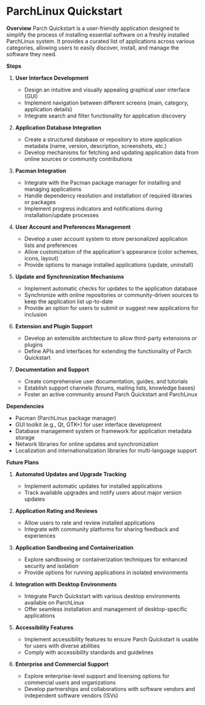 # ParchLinux Quickstart

**Overview**
Parch Quickstart is a user-friendly application designed to simplify the process of installing essential software on a freshly installed ParchLinux system. It provides a curated list of applications across various categories, allowing users to easily discover, install, and manage the software they need.

**Steps**

1. **User Interface Development**
   - Design an intuitive and visually appealing graphical user interface (GUI)
   - Implement navigation between different screens (main, category, application details)
   - Integrate search and filter functionality for application discovery

2. **Application Database Integration**
   - Create a structured database or repository to store application metadata (name, version, description, screenshots, etc.)
   - Develop mechanisms for fetching and updating application data from online sources or community contributions

3. **Pacman Integration**
   - Integrate with the Pacman package manager for installing and managing applications
   - Handle dependency resolution and installation of required libraries or packages
   - Implement progress indicators and notifications during installation/update processes

4. **User Account and Preferences Management**
   - Develop a user account system to store personalized application lists and preferences
   - Allow customization of the application's appearance (color schemes, icons, layout)
   - Provide options to manage installed applications (update, uninstall)

5. **Update and Synchronization Mechanisms**
   - Implement automatic checks for updates to the application database
   - Synchronize with online repositories or community-driven sources to keep the application list up-to-date
   - Provide an option for users to submit or suggest new applications for inclusion

6. **Extension and Plugin Support**
   - Develop an extensible architecture to allow third-party extensions or plugins
   - Define APIs and interfaces for extending the functionality of Parch Quickstart

7. **Documentation and Support**
   - Create comprehensive user documentation, guides, and tutorials
   - Establish support channels (forums, mailing lists, knowledge bases)
   - Foster an active community around Parch Quickstart and ParchLinux

**Dependencies**

- Pacman (ParchLinux package manager)
- GUI toolkit (e.g., Qt, GTK+) for user interface development
- Database management system or framework for application metadata storage
- Network libraries for online updates and synchronization
- Localization and internationalization libraries for multi-language support

**Future Plans**

1. **Automated Updates and Upgrade Tracking**
   - Implement automatic updates for installed applications
   - Track available upgrades and notify users about major version updates

2. **Application Rating and Reviews**
   - Allow users to rate and review installed applications
   - Integrate with community platforms for sharing feedback and experiences

3. **Application Sandboxing and Containerization**
   - Explore sandboxing or containerization techniques for enhanced security and isolation
   - Provide options for running applications in isolated environments

4. **Integration with Desktop Environments**
   - Integrate Parch Quickstart with various desktop environments available on ParchLinux
   - Offer seamless installation and management of desktop-specific applications

5. **Accessibility Features**
   - Implement accessibility features to ensure Parch Quickstart is usable for users with diverse abilities
   - Comply with accessibility standards and guidelines

6. **Enterprise and Commercial Support**
   - Explore enterprise-level support and licensing options for commercial users and organizations
   - Develop partnerships and collaborations with software vendors and independent software vendors (ISVs)

